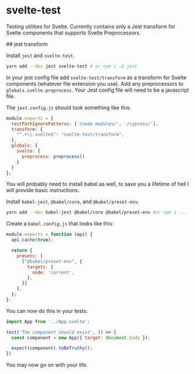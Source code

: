 # svelte-test

Testing utilities for Svelte. Currently contains only a Jest transform for Svelte components that supports Svelte Preprocessors.

## jest transform

Install `jest` and `svelte-test`.

```bash
yarn add --dev jest svelte-test # or npm i -D jest
```

In your jest config file add `svelte-test/transform` as a transform for Svelte components (whatever file extension you use). Add any preprocessors to `globals.svelte.preprocess`. Your Jest config file will need to be a javascript file.


The `jest.config.js` should look something like this:

```js
module.exports = {
  testPathIgnorePatterns: ['/node_modules/', '/cypress/'],
  transform: {
    "^.+\\.svelte$": "svelte-test/transform",
  },
  globals: {
    svelte: {
      preprocess: preprocess()
    }
  }
};
```

You will probably need to install babel as well, to save you a lifetime of hell I will provide basic instructions.

Install `babel-jest`, `@babel/core`, and `@babel/preset-env`.

```bash
yarn add --dev babel-jest @babel/core @babel/preset-env #or npm i ...
```

Create a `babel.config.js` that looks like this:

```js
module.exports = function (api) {
  api.cache(true);

  return {
    presets: [
      ["@babel/preset-env", {
        targets: {
          node: 'current',
        },
      }]
    ],
  };
};
```

You can now do this in your tests:

```js
import App from '../App.svelte';

test('The component should exist', () => {
  const component = new App({ target: document.body });

  expect(component).toBeTruthy();
})
```

You may now go on with your life.